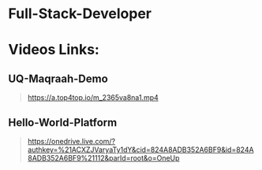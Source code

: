 # Full-Stack-Developer

# Videos Links:

## UQ-Maqraah-Demo
> https://a.top4top.io/m_2365va8na1.mp4

## Hello-World-Platform
> https://onedrive.live.com/?authkey=%21ACXZJVaryaTy1dY&cid=824A8ADB352A6BF9&id=824A8ADB352A6BF9%21112&parId=root&o=OneUp

